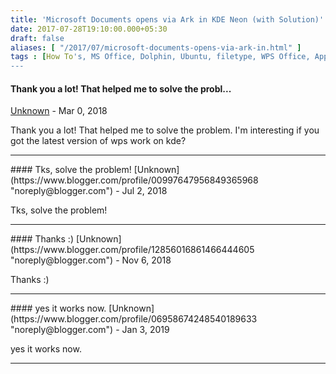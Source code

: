 ```yaml
---
title: 'Microsoft Documents opens via Ark in KDE Neon (with Solution)'
date: 2017-07-28T19:10:00.000+05:30
draft: false
aliases: [ "/2017/07/microsoft-documents-opens-via-ark-in.html" ]
tags : [How To's, MS Office, Dolphin, Ubuntu, filetype, WPS Office, App, association, KDE, Ark, KDE Neon]
---
```


#### Thank you a lot! That helped me to solve the probl...
[Unknown](https://www.blogger.com/profile/06681595264471823726 "noreply@blogger.com") - <time datetime="2018-03-25T14:49:55.104+05:30">Mar 0, 2018</time>

Thank you a lot! That helped me to solve the problem. I'm interesting if you got the latest version of wps work on kde?
<hr />
#### Tks, solve the problem!
[Unknown](https://www.blogger.com/profile/00997647956849365968 "noreply@blogger.com") - <time datetime="2018-07-10T02:03:33.745+05:30">Jul 2, 2018</time>

Tks, solve the problem!
<hr />
#### Thanks :)
[Unknown](https://www.blogger.com/profile/12856016861466444605 "noreply@blogger.com") - <time datetime="2018-11-03T18:10:59.134+05:30">Nov 6, 2018</time>

Thanks :)
<hr />
#### yes it works now.
[Unknown](https://www.blogger.com/profile/06958674248540189633 "noreply@blogger.com") - <time datetime="2019-01-30T01:42:07.869+05:30">Jan 3, 2019</time>

yes it works now.
<hr />
